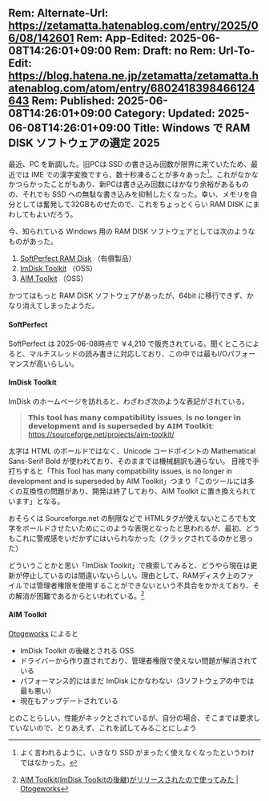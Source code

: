 Rem: Alternate-Url: https://zetamatta.hatenablog.com/entry/2025/06/08/142601
Rem: App-Edited: 2025-06-08T14:26:01+09:00
Rem: Draft: no
Rem: Url-To-Edit: https://blog.hatena.ne.jp/zetamatta/zetamatta.hatenablog.com/atom/entry/6802418398466124643
Rem: Published: 2025-06-08T14:26:01+09:00
Category:
Updated: 2025-06-08T14:26:01+09:00
Title: Windows で RAM DISK ソフトウェアの選定 2025
---
最近、PC を新調した。旧PCは SSD の書き込み回数が限界に来ていたため、最近では IME での漢字変換ですら、数十秒凍ることが多々あった[^2]。これがなかなかつらかったことがもあり、新PCは書き込み回数にはかなり余裕があるものの、それでも SSD への無駄な書き込みを抑制したくなった。幸い、メモリを自分としては奮発して32GBものせたので、これをちょっとくらい RAM DISK にまわしてもよいだろう。

[^2]: よく言われるように、いきなり SSD がまったく使えなくなったというわけではなかった。

今、知られている Windows 用の RAM DISK ソフトウェアとしては次のようなものがあった。

1. [SoftPerfect RAM Disk](https://www.softperfect.com/products/ramdisk/) （有償製品）
2. [ImDisk Toolkit](https://sourceforge.net/projects/imdisk-toolkit/) （OSS）
3. [AIM Toolkit](https://sourceforge.net/projects/aim-toolkit/) （OSS）

かつてはもっと RAM DISK ソフトウェアがあったが、64bit に移行できず、かなり消えてしまったようだ。

#### SoftPerfect

SoftPerfect は 2025-06-08時点で ￥4,210 で販売されている。聞くところによると、マルチスレッドの読み書きに対応しており、この中では最もI/Oパフォーマンスが高いらしい。

#### ImDisk Toolkit

ImDisk のホームページを訪れると、わざわざ次のような表記がされている。

> 𝗧𝗵𝗶𝘀 𝘁𝗼𝗼𝗹 𝗵𝗮𝘀 𝗺𝗮𝗻𝘆 𝗰𝗼𝗺𝗽𝗮𝘁𝗶𝗯𝗶𝗹𝗶𝘁𝘆 𝗶𝘀𝘀𝘂𝗲𝘀, 𝗶𝘀 𝗻𝗼 𝗹𝗼𝗻𝗴𝗲𝗿 𝗶𝗻 𝗱𝗲𝘃𝗲𝗹𝗼𝗽𝗺𝗲𝗻𝘁 𝗮𝗻𝗱 𝗶𝘀 𝘀𝘂𝗽𝗲𝗿𝘀𝗲𝗱𝗲𝗱 𝗯𝘆 𝗔𝗜𝗠 𝗧𝗼𝗼𝗹𝗸𝗶𝘁:
> https://sourceforge.net/projects/aim-toolkit/

太字は HTML のボールドではなく、Unicode コードポイントの Mathematical Sans-Serif Bold が使われており、そのままでは機械翻訳も通らない。
目視で手打ちすると「This Tool has many compatibility issues, is no longer in development and is superseded by AIM Toolkit」つまり「このツールには多くの互換性の問題があり、開発は終了しており、AIM Toolkit に置き換えられています」となる。

おそらくは Sourceforge.net の制限などで HTMLタグが使えないところでも文字をボールドさせたいためにこのような表現となったと思われるが、最初、どうもこれに警戒感をいだかずにはいられなかった（クラックされてるのかと思った）

どういうことかと思い「ImDisk Toolkit」で検索してみると、どうやら現在は更新が停止しているのは間違いないらしい。理由として、RAMディスク上のファイルでは管理者権限を使用することができないという不具合をかかえており、その解消が困難であるからといわれている。[^1]

[otogeworks]: https://otogeworks.com/blog/creation-ramdisk-using-aim-toolkit/

[^1]: [AIM Toolkit(ImDisk Toolkitの後継)がリリースされたので使ってみた | Otogeworks][Otogeworks]

#### AIM Toolkit

[Otogeworks] によると

- ImDisk Toolkit の後継とされる OSS
- ドライバーから作り直されており、管理者権限で使えない問題が解消されている
- パフォーマンス的にはまだ ImDisk にかなわない（3ソフトウェアの中では最も悪い）
- 現在もアップデートされている

とのことらしい。性能がネックとされているが、自分の場合、そこまでは要求していないので、とりあえず、これを試してみることにしよう
